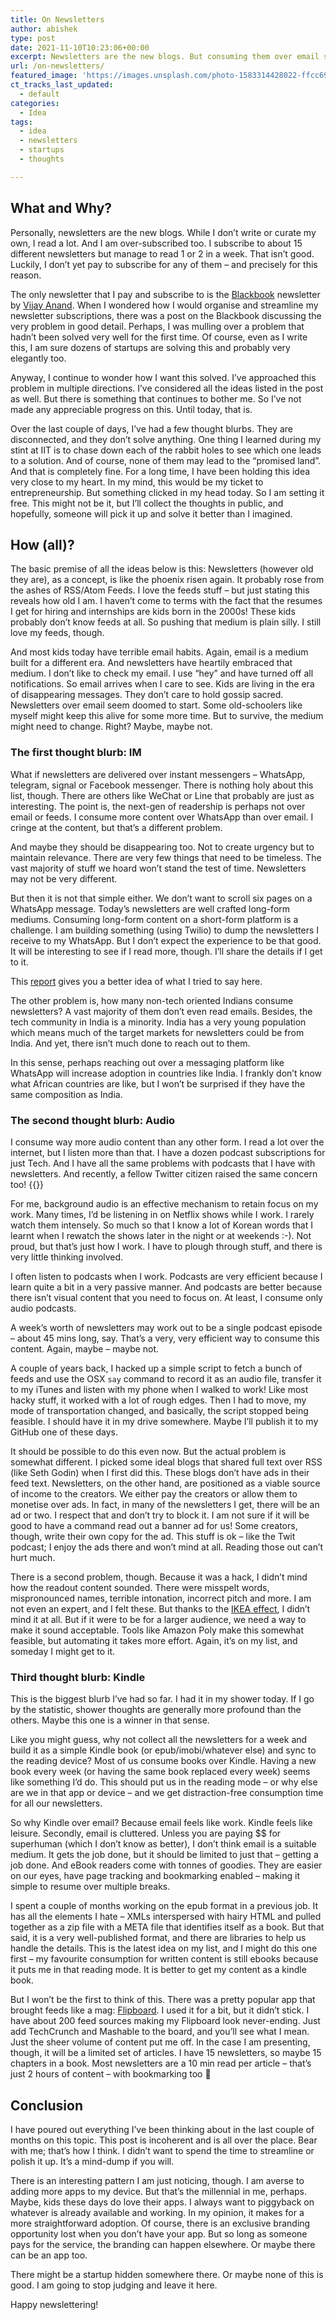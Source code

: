 ```yaml
---
title: On Newsletters
author: abishek
type: post
date: 2021-11-10T10:23:06+00:00
excerpt: Newsletters are the new blogs. But consuming them over email seems simply wrong and old. And they quickly become something unmanageable. Future of usable information will be niche independent authors and their newsletters. So there has to be a better way.
url: /on-newsletters/
featured_image: 'https://images.unsplash.com/photo-1583314428022-ffcc69a3a102?ixid=MnwyMTYxMTd8MHwxfGFsbHx8fHx8fHx8fDE2MzY1MzE2ODI&ixlib=rb-1.2.1&fm=jpg&q=85&fit=crop&w=2560&h=1703'
ct_tracks_last_updated:
  - default
categories:
  - Idea
tags:
  - idea
  - newsletters
  - startups
  - thoughts

---
```

## What and Why?

Personally, newsletters are the new blogs. While I don&#8217;t write or curate my own, I read a lot. And I am over-subscribed too. I subscribe to about 15 different newsletters but manage to read 1 or 2 in a week. That isn&#8217;t good. Luckily, I don&#8217;t yet pay to subscribe for any of them &#8211; and precisely for this reason.

The only newsletter that I pay and subscribe to is the [Blackbook][1] newsletter by [Vijay Anand][2]. When I wondered how I would organise and streamline my newsletter subscriptions, there was a post on the Blackbook discussing the very problem in good detail. Perhaps, I was mulling over a problem that hadn&#8217;t been solved very well for the first time. Of course, even as I write this, I am sure dozens of startups are solving this and probably very elegantly too.


Anyway, I continue to wonder how I want this solved. I&#8217;ve approached this problem in multiple directions. I&#8217;ve considered all the ideas listed in the post as well. But there is something that continues to bother me. So I&#8217;ve not made any appreciable progress on this. Until today, that is.

Over the last couple of days, I&#8217;ve had a few thought blurbs. They are disconnected, and they don&#8217;t solve anything. One thing I learned during my stint at IIT is to chase down each of the rabbit holes to see which one leads to a solution. And of course, none of them may lead to the &#8220;promised land&#8221;. And that is completely fine. For a long time, I have been holding this idea very close to my heart. In my mind, this would be my ticket to entrepreneurship. But something clicked in my head today. So I am setting it free. This might not be it, but I&#8217;ll collect the thoughts in public, and hopefully, someone will pick it up and solve it better than I imagined.

## How (all)?

The basic premise of all the ideas below is this: Newsletters (however old they are), as a concept, is like the phoenix risen again. It probably rose from the ashes of RSS/Atom Feeds. I love the feeds stuff &#8211; but just stating this reveals how old I am. I haven&#8217;t come to terms with the fact that the resumes I get for hiring and internships are kids born in the 2000s! These kids probably don&#8217;t know feeds at all. So pushing that medium is plain silly. I still love my feeds, though.

And most kids today have terrible email habits. Again, email is a medium built for a different era. And newsletters have heartily embraced that medium. I don&#8217;t like to check my email. I use &#8220;hey&#8221; and have turned off all notifications. So email arrives when I care to see. Kids are living in the era of disappearing messages. They don&#8217;t care to hold gossip sacred. Newsletters over email seem doomed to start. Some old-schoolers like myself might keep this alive for some more time. But to survive, the medium might need to change. Right? Maybe, maybe not.

### The first thought blurb: IM

What if newsletters are delivered over instant messengers &#8211; WhatsApp, telegram, signal or Facebook messenger. There is nothing holy about this list, though. There are others like WeChat or Line that probably are just as interesting. The point is, the next-gen of readership is perhaps not over email or feeds. I consume more content over WhatsApp than over email. I cringe at the content, but that&#8217;s a different problem.

And maybe they should be disappearing too. Not to create urgency but to maintain relevance. There are very few things that need to be timeless. The vast majority of stuff we hoard won&#8217;t stand the test of time. Newsletters may not be very different. 

But then it is not that simple either. We don&#8217;t want to scroll six pages on a WhatsApp message. Today&#8217;s newsletters are well crafted long-form mediums. Consuming long-form content on a short-form platform is a challenge. I am building something (using Twilio) to dump the newsletters I receive to my WhatsApp. But I don&#8217;t expect the experience to be that good. It will be interesting to see if I read more, though. I&#8217;ll share the details if I get to it.

This [report][3] gives you a better idea of what I tried to say here.

The other problem is, how many non-tech oriented Indians consume newsletters? A vast majority of them don&#8217;t even read emails. Besides, the tech community in India is a minority. India has a very young population which means much of the target markets for newsletters could be from India. And yet, there isn&#8217;t much done to reach out to them. 

In this sense, perhaps reaching out over a messaging platform like WhatsApp will increase adoption in countries like India. I frankly don&#8217;t know what African countries are like, but I won&#8217;t be surprised if they have the same composition as India.

### The second thought blurb: Audio

I consume way more audio content than any other form. I read a lot over the internet, but I listen more than that. I have a dozen podcast subscriptions for just Tech. And I have all the same problems with podcasts that I have with newsletters. And recently, a fellow Twitter citizen raised the same concern too!
{{<tweet user="kageman" id="1453041147186597893">}}

For me, background audio is an effective mechanism to retain focus on my work. Many times, I&#8217;d be listening in on Netflix shows while I work. I rarely watch them intensely. So much so that I know a lot of Korean words that I learnt when I rewatch the shows later in the night or at weekends :-). Not proud, but that&#8217;s just how I work. I have to plough through stuff, and there is very little thinking involved.

I often listen to podcasts when I work. Podcasts are very efficient because I learn quite a bit in a very passive manner. And podcasts are better because there isn&#8217;t visual content that you need to focus on. At least, I consume only audio podcasts.

A week&#8217;s worth of newsletters may work out to be a single podcast episode &#8211; about 45 mins long, say. That&#8217;s a very, very efficient way to consume this content. Again, maybe &#8211; maybe not.

A couple of years back, I hacked up a simple script to fetch a bunch of feeds and use the OSX `say` command to record it as an audio file, transfer it to my iTunes and listen with my phone when I walked to work! Like most hacky stuff, it worked with a lot of rough edges. Then I had to move, my mode of transportation changed, and basically, the script stopped being feasible. I should have it in my drive somewhere. Maybe I&#8217;ll publish it to my GitHub one of these days.

It should be possible to do this even now. But the actual problem is somewhat different. I picked some ideal blogs that shared full text over RSS (like Seth Godin) when I first did this. These blogs don&#8217;t have ads in their feed text. Newsletters, on the other hand, are positioned as a viable source of income to the creators. We either pay the creators or allow them to monetise over ads. In fact, in many of the newsletters I get, there will be an ad or two. I respect that and don&#8217;t try to block it. I am not sure if it will be good to have a command read out a banner ad for us! Some creators, though, write their own copy for the ad. This stuff is ok &#8211; like the Twit podcast; I enjoy the ads there and won&#8217;t mind at all. Reading those out can&#8217;t hurt much.

There is a second problem, though. Because it was a hack, I didn&#8217;t mind how the readout content sounded. There were misspelt words, mispronounced names, terrible intonation, incorrect pitch and more. I am not even an expert, and I felt these. But thanks to the [IKEA effect][4], I didn&#8217;t mind it at all. But if it were to be for a larger audience, we need a way to make it sound acceptable. Tools like Amazon Poly make this somewhat feasible, but automating it takes more effort. Again, it&#8217;s on my list, and someday I might get to it.

### Third thought blurb: Kindle

This is the biggest blurb I&#8217;ve had so far. I had it in my shower today. If I go by the statistic, shower thoughts are generally more profound than the others. Maybe this one is a winner in that sense. 

Like you might guess, why not collect all the newsletters for a week and build it as a simple Kindle book (or epub/imobi/whatever else) and sync to the reading device? Most of us consume books over Kindle. Having a new book every week (or having the same book replaced every week) seems like something I&#8217;d do. This should put us in the reading mode &#8211; or why else are we in that app or device &#8211; and we get distraction-free consumption time for all our newsletters.

So why Kindle over email? Because email feels like work. Kindle feels like leisure. Secondly, email is cluttered. Unless you are paying $$ for superhuman (which I don&#8217;t know as better), I don&#8217;t think email is a suitable medium. It gets the job done, but it should be limited to just that &#8211; getting a job done. And eBook readers come with tonnes of goodies. They are easier on our eyes, have page tracking and bookmarking enabled &#8211; making it simple to resume over multiple breaks. 

I spent a couple of months working on the epub format in a previous job. It has all the elements I hate &#8211; XMLs interspersed with hairy HTML and pulled together as a zip file with a META file that identifies itself as a book. But that said, it is a very well-published format, and there are libraries to help us handle the details. This is the latest idea on my list, and I might do this one first &#8211; my favourite consumption for written content is still ebooks because it puts me in that reading mode. It is better to get my content as a kindle book.

But I won&#8217;t be the first to think of this. There was a pretty popular app that brought feeds like a mag: [Flipboard][5]. I used it for a bit, but it didn&#8217;t stick. I have about 200 feed sources making my Flipboard look never-ending. Just add TechCrunch and Mashable to the board, and you&#8217;ll see what I mean. Just the sheer volume of content put me off. In the case I am presenting, though, it will be a limited set of articles. I have 15 newsletters, so maybe 15 chapters in a book. Most newsletters are a 10 min read per article &#8211; that&#8217;s just 2 hours of content &#8211; with bookmarking too 🙂

## Conclusion

I have poured out everything I&#8217;ve been thinking about in the last couple of months on this topic. This post is incoherent and is all over the place. Bear with me; that&#8217;s how I think. I didn&#8217;t want to spend the time to streamline or polish it up. It&#8217;s a mind-dump if you will.

There is an interesting pattern I am just noticing, though. I am averse to adding more apps to my device. But that&#8217;s the millennial in me, perhaps. Maybe, kids these days do love their apps. I always want to piggyback on whatever is already available and working. In my opinion, it makes for a more straightforward adoption. Of course, there is an exclusive branding opportunity lost when you don&#8217;t have your app. But so long as someone pays for the service, the branding can happen elsewhere. Or maybe there can be an app too.

There might be a startup hidden somewhere there. Or maybe none of this is good. I am going to stop judging and leave it here. 

Happy newslettering!

 [1]: https://blackbook.thestartupcentre.com
 [2]: https://twitter.com/vijayanands
 [3]: https://www.digitalnewsreport.org/survey/2020/the-resurgence-and-importance-of-email-newsletters/
 [4]: https://en.wikipedia.org/wiki/IKEA_effect
 [5]: https://flipboard.com
